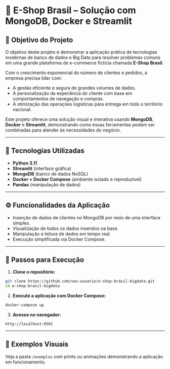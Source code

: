 # 🛒 E-Shop Brasil – Solução com MongoDB, Docker e Streamlit

## 🎯 Objetivo do Projeto

O objetivo deste projeto é demonstrar a aplicação prática de tecnologias modernas de banco de dados e Big Data para resolver problemas comuns em uma grande plataforma de e-commerce fictícia chamada **E-Shop Brasil**.

Com o crescimento exponencial do número de clientes e pedidos, a empresa precisa lidar com:
- A gestão eficiente e segura de grandes volumes de dados.
- A personalização da experiência do cliente com base em comportamentos de navegação e compras.
- A otimização das operações logísticas para entrega em todo o território nacional.

Este projeto oferece uma solução visual e interativa usando **MongoDB**, **Docker** e **Streamlit**, demonstrando como essas ferramentas podem ser combinadas para atender às necessidades do negócio.

---

## 🧰 Tecnologias Utilizadas

- **Python 3.11**
- **Streamlit** (interface gráfica)
- **MongoDB** (banco de dados NoSQL)
- **Docker + Docker Compose** (ambiente isolado e reproduzível)
- **Pandas** (manipulação de dados)

---

## ⚙️ Funcionalidades da Aplicação

- Inserção de dados de clientes no MongoDB por meio de uma interface simples.
- Visualização de todos os dados inseridos na base.
- Manipulação e leitura de dados em tempo real.
- Execução simplificada via Docker Compose.

---

## 🚀 Passos para Execução

1. **Clone o repositório:**

```bash
git clone https://github.com/seu-usuario/e-shop-brasil-bigdata.git
cd e-shop-brasil-bigdata
```

2. **Execute a aplicação com Docker Compose:**

```bash
docker-compose up
```

3. **Acesse no navegador:**

```
http://localhost:8501
```

---

## 📸 Exemplos Visuais

Veja a pasta `/exemplos` com prints ou animações demonstrando a aplicação em funcionamento.
